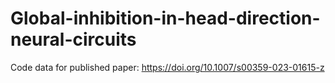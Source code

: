 # Global-inhibition-in-head-direction-neural-circuits
Code data for published paper:  https://doi.org/10.1007/s00359-023-01615-z 
